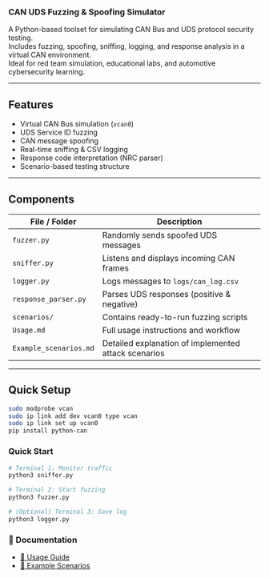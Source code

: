 ###  CAN UDS Fuzzing & Spoofing Simulator

A Python-based toolset for simulating CAN Bus and UDS protocol security testing.  
Includes fuzzing, spoofing, sniffing, logging, and response analysis in a virtual CAN environment.  
Ideal for red team simulation, educational labs, and automotive cybersecurity learning.

---

## Features

-  Virtual CAN Bus simulation (`vcan0`)
-  UDS Service ID fuzzing
-  CAN message spoofing
-  Real-time sniffing & CSV logging
-  Response code interpretation (NRC parser)
-  Scenario-based testing structure

---

##  Components

| File / Folder | Description |
|---------------|-------------|
| `fuzzer.py` | Randomly sends spoofed UDS messages |
| `sniffer.py` | Listens and displays incoming CAN frames |
| `logger.py` | Logs messages to `logs/can_log.csv` |
| `response_parser.py` | Parses UDS responses (positive & negative) |
| `scenarios/` | Contains ready-to-run fuzzing scripts |
| `Usage.md` | Full usage instructions and workflow |
| `Example_scenarios.md` | Detailed explanation of implemented attack scenarios |

---

## Quick Setup

```bash
sudo modprobe vcan
sudo ip link add dev vcan0 type vcan
sudo ip link set up vcan0
pip install python-can
```

### Quick Start
```bash
# Terminal 1: Monitor traffic
python3 sniffer.py

# Terminal 2: Start fuzzing
python3 fuzzer.py

# (Optional) Terminal 3: Save log
python3 logger.py
```

### 📘 Documentation
- [📖 Usage Guide](./Usage.md)
- [🧪 Example Scenarios](./Example_scenarios.md)

